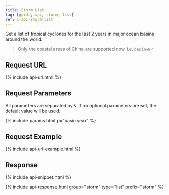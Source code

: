 ```yaml
---
title: Storm List
tag: [guide, api, storm, list]
ref: 1-api-storm-list
---
```

Get a list of tropical cyclones for the last 2 years in major ocean basins around the world.

> Only the coastal areas of China are supported now, i.e. `basin=NP`

## Request URL

{% include api-url.html %}

## Request Parameters

All parameters are separated by `&`. If no optional parameters are set, the default value will be used.

{% include params.html p="basin year" %}

## Request Example

{% include api-url-example.html %}

## Response

{% include api-snippet.html %}

{% include api-response.html group="storm" type="list" prefix="storm"  %}